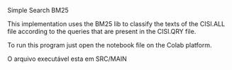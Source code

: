 Simple Search BM25


This implementation uses the BM25 lib to classify the texts of the CISI.ALL file according to the queries that are present in the CISI.QRY file.

To run this program just open the notebook file on the Colab platform. 

O arquivo executável esta em SRC/MAIN

